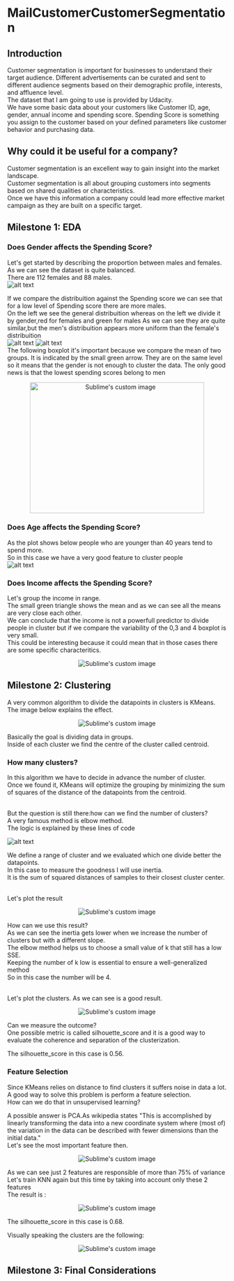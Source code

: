 # MailCustomerCustomerSegmentation

## Introduction
Customer segmentation is important for businesses to understand their target audience. Different advertisements can be curated and sent to different audience segments based on their demographic profile, interests, and affluence level.<br/>
The dataset that I am going to use is provided by Udacity.<br/>
We have some basic data about your customers like Customer ID, age, gender, annual income and spending score.
Spending Score is something you assign to the customer based on your defined parameters like customer behavior and purchasing data.<br/>

## Why could it be useful for a company?
Customer segmentation is an excellent way to gain insight into the market landscape.<br/> 
Customer segmentation is all about grouping customers into segments based on shared qualities or characteristics.<br/>
Once we have this information a company could lead more effective market campaign as they are built on a specific target.

## Milestone 1: EDA

### Does Gender affects the Spending Score?
Let's get started by describing the proportion between males and females.<br/> 
As we can see the dataset is quite balanced.<br/> 
There are 112 females and 88 males.<br/> 
![alt text](https://github.com/alessandroNarcisi96/MailCustomerCustomerSegmentation/blob/master/images/gender_barplot.png)<br/>

If we compare the distribuition against the Spending score we can see that for a low level of Spending score there are more males.<br/> 
On the left we see the general distribuition whereas on the left we divide it by gender,red for females and green for males
As we can see they are quite similar,but the men's distribuition appears more uniform than the female's distribuition<br/> 
![alt text](https://github.com/alessandroNarcisi96/MailCustomerCustomerSegmentation/blob/master/images/spendingScore.png)
![alt text](https://github.com/alessandroNarcisi96/MailCustomerCustomerSegmentation/blob/master/images/spendingScore_gender.png)<br/>
The following boxplot it's important because we compare the mean of two groups.
It is indicated by the small green arrow.
They are on the same level so it means that the gender is not enough to cluster the data.
The only good news is that the lowest spending scores belong to men
<p align="center">
  <img src="https://github.com/alessandroNarcisi96/MailCustomerCustomerSegmentation/blob/master/images/boxplot_gender.png" width="400" height="300" alt="Sublime's custom image"/>
</p>


### Does Age affects the Spending Score?
As the plot shows below people who are younger than 40 years tend to spend more.<br/> 
So in this case we have a very good feature to cluster people<br/> 
![alt text](https://github.com/alessandroNarcisi96/MailCustomerCustomerSegmentation/blob/master/images/Age_SpendingScore.png)<br/>

### Does Income affects the Spending Score?
Let's group the income in range.<br/> 
The small green triangle shows the mean and as we can see all the means are very close each other.<br/> 
We can conclude that the income is not a powerfull predictor to divide people in cluster but if we compare the variability of the 0,3 and 4 boxplot is very small.<br/> 
This could be interesting because it could mean that in those cases there are some specific characteritics.<br/> 
<p align="center">
  <img src="https://github.com/alessandroNarcisi96/MailCustomerCustomerSegmentation/blob/master/images/IncomeRange.png" alt="Sublime's custom image"/>
</p>

## Milestone 2: Clustering
A very common algorithm to divide the datapoints in clusters is KMeans.<br/>
The image below explains the effect.<br/>
<p align="center">
  <img src="https://github.com/alessandroNarcisi96/MailCustomerCustomerSegmentation/blob/master/images/cluster.png" alt="Sublime's custom image"/>
</p>
Basically the goal is dividing data in groups.<br/>
Inside of each cluster we find the centre of the cluster called centroid.<br/>

### How many clusters?
In this algorithm  we have to decide in advance the number of cluster.<br/>
Once we found it, KMeans will optimize the grouping by minimizing the sum of squares of the distance of the datapoints from the centroid.<br/><br/>

But the question is still there:how can we find the number of clusters?<br/>
A very famous method is elbow method.<br/>
The logic is explained by these lines of code<br/>

![alt text](https://github.com/alessandroNarcisi96/MailCustomerCustomerSegmentation/blob/master/images/code.png)<br/>

We define a range of cluster and we evaluated which one divide better the datapoints.<br/>
In this case to measure the goodness I will use inertia.<br/>
It is the sum of squared distances of samples to their closest cluster center.<br/><br/>

Let's plot the result
<p align="center">
  <img src="https://github.com/alessandroNarcisi96/MailCustomerCustomerSegmentation/blob/master/images/elbow.png" alt="Sublime's custom image"/>
</p>

How can we use this result?<br/>
As we can see the inertia gets lower when we increase the number of clusters but with a different slope.<br/>
The elbow method helps us to choose a small value of k that still has a low SSE.<br/>
Keeping the number of k low is essential to ensure a well-generalized method<br/>
So in this case the number will be 4.<br/><br/>

Let's plot the clusters.
As we can see is a good result.
<p align="center">
  <img src="https://github.com/alessandroNarcisi96/MailCustomerCustomerSegmentation/blob/master/images/cluster3d.png" alt="Sublime's custom image"/>
</p>

Can we measure the outcome?<br/>
One possible metric is called silhouette_score and it is a good way to evaluate the coherence and separation of the clusterization.<br/> 

The silhouette_score in this case is 0.56.

### Feature Selection
Since KMeans relies on distance to find clusters it suffers noise in data a lot.<br/>
A good way to solve this problem is perform a feature selection.<br/>
How can we do that in unsupervised learning?<br/>

A possible answer is PCA.As wikipedia states "This is accomplished by linearly transforming the data into a new coordinate system where (most of) the variation in the data can be described with fewer dimensions than the initial data."<br/>
Let's see the most important feature then.<br/>
<p align="center">
  <img src="https://github.com/alessandroNarcisi96/MailCustomerCustomerSegmentation/blob/master/images/PCA.png" alt="Sublime's custom image"/>
</p>

As we can see just 2 features are responsible of more than 75% of variance<br/>
Let's train KNN again but this time by taking into account only these 2 features<br/>
The result is :
<p align="center">
  <img src="https://github.com/alessandroNarcisi96/MailCustomerCustomerSegmentation/blob/master/images/elbow2.png" alt="Sublime's custom image"/>
</p>

The silhouette_score in this case is 0.68.<br/>

Visually speaking the clusters are the following:
<p align="center">
  <img src="https://github.com/alessandroNarcisi96/MailCustomerCustomerSegmentation/blob/master/images/cluster3d2.png" alt="Sublime's custom image"/>
</p>

## Milestone 3: Final Considerations